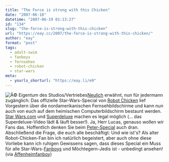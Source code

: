 ```yaml
---
title: "The Force is strong with this Chicken"
date: "2007-06-18"
datetime: "2007-06-19 01:13:27"
id: "134"
slug: "the-force-is-strong-with-this-chicken"
url: "https://eay.cc/2007/the-force-is-strong-with-this-chicken/"
author: "eay"
format: "post"
tags:
  - adult-swim
  - fanboys
  - fernsehen
  - robot-chicken
  - star-wars
meta:
  - yourls_shorturl: "https://eay.li/e9"
---
```


![](/uploads/2007/robotchicken_sw.jpg "Â© Eigentum des Studios/Vertriebes")[Neulich](//eay.cc/2007/peter-griffin-ist-han-solo/) erwähnt, nun für jedermann zugänglich: Das offizielle Star-Wars-Special von [Robot Chicken](http://eay.cc/artikel/robotchicken/) lief Vorgestern über die nordamerikanischen Fernsehbildschirme und kann nun auch von euch auf dem heimischen Computerbildschirm bestaunt werden. [Star Wars.com](http://www.starwars.com/video/view/000510.html) und [Superdeluxe](http://www.superdeluxe.com/sd/contentDetail.do?id=D81F2344BF5AC7BBFC30C8F3869BC6466EB49C7FC9D9D87A) machen es legal möglich (... das Superdeluxe-Video lädt & läuft besser!). Ja, Herr Lucas, genauso wollen wir Fans das. Hoffentlich denken Sie beim [Peter-Special](//eay.cc/2007/peter-griffin-ist-han-solo/) auch dran. Abschließend die Frage, die euch alle beschäftigt: Und wie ist's? Als alter Robot-Chicken-Fan bin ich natürlich begeistert, aber auch ohne diese Vorliebe kann ich ruhigen Gewissens sagen, dass dieses Special ein Muss für alle Star-Wars-[Fanboys](//eay.cc/2007/clash-of-the-fanboys/) und Möchtegern-Jedis ist - unbedingt ansehen! (via [Affenheimfanboy](http://blog.affenheimtheater.de/2007/06/18/robot-chicken-star-wars-special-auf-starwars-com/))
